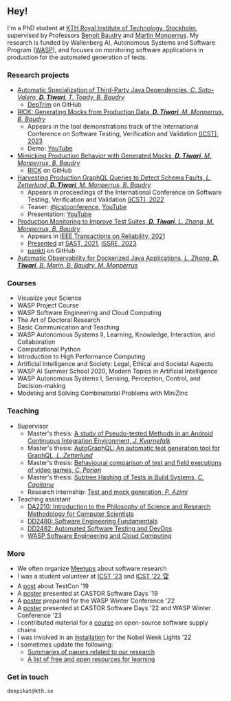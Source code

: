 ## Hey!

I'm a PhD student at [KTH Royal Institute of Technology, Stockholm](https://www.kth.se/profile/deepikat), supervised by Professors [Benoit Baudry](https://softwarediversity.eu/) and [Martin Monperrus](https://www.monperrus.net/martin/). My research is funded by Wallenberg AI, Autonomous Systems and Software Program ([WASP](https://wasp-sweden.org/)), and focuses on monitoring software applications in production for the automated generation of tests.

### Research projects
- [Automatic Specialization of Third-Party Java Dependencies, _C. Soto-Valero, **D. Tiwari**, T. Toady, B. Baudry_](https://arxiv.org/abs/2302.08370)
  - [DepTrim](https://github.com/castor-software/deptrim) on GitHub
- [RICK: Generating Mocks from Production Data, _**D. Tiwari**, M. Monperrus, B. Baudry_](https://arxiv.org/abs/2302.04547)
  - Appears in the tool demonstrations track of the International Conference on Software Testing, Verification and Validation [(ICST), 2023](https://ieeexplore.ieee.org/abstract/document/10132166)
  - Demo: [YouTube](https://youtu.be/ljuUfbC-IZw)
- [Mimicking Production Behavior with Generated Mocks, _**D. Tiwari**, M. Monperrus, B. Baudry_](https://arxiv.org/abs/2208.01321)
  - [RICK](https://github.com/castor-software/pankti#rick) on GitHub
- [Harvesting Production GraphQL Queries to Detect Schema Faults, _L. Zetterlund, **D. Tiwari**, M. Monperrus, B. Baudry_](https://arxiv.org/abs/2112.08267)
  - Appears in proceedings of the International Conference on Software Testing, Verification and Validation [(ICST), 2022](https://ieeexplore.ieee.org/document/9787849)
  - Teaser: [@icstconference](https://twitter.com/icstconference/status/1501625569871605760?s=20&t=8Xrh5d1AS-8pwXJb9-uwbA), [YouTube](https://youtu.be/3UrPDLDCfOE)
  - Presentation: [YouTube](https://youtu.be/ZPx-QnqDXlQ)
- [Production Monitoring to Improve Test Suites, _**D. Tiwari**, L. Zhang, M. Monperrus, B. Baudry_](https://arxiv.org/abs/2012.01198)
  - Appears in [IEEE Transactions on Reliability, 2021](https://ieeexplore.ieee.org/document/9526340)
  - [Presented](https://youtu.be/jdi9hwoDqng) at [SAST, 2021](https://sast.se/index.jsp), [ISSRE, 2023](https://issre.github.io/2023/program_j1c2.html)
  - [pankti](https://github.com/castor-software/pankti) on GitHub
- [Automatic Observability for Dockerized Java Applications, _L. Zhang, **D. Tiwari**, B. Morin, B. Baudry, M. Monperrus_](https://arxiv.org/abs/1912.06914)

### Courses
- Visualize your Science
- WASP Project Course
- WASP Software Engineering and Cloud Computing
- The Art of Doctoral Research
- Basic Communication and Teaching
- WASP Autonomous Systems II, Learning, Knowledge, Interaction, and Collaboration
- Computational Python
- Introduction to High Performance Computing
- Artificial Intelligence and Society: Legal, Ethical and Societal Aspects
- WASP AI Summer School 2020, Modern Topics in Artificial Intelligence
- WASP Autonomous Systems I, Sensing, Perception, Control, and Decision-making
- Modeling and Solving Combinatorial Problems with MiniZinc

### Teaching
- Supervisor
  - Master's thesis: [A study of Pseudo-tested Methods in an Android Continuous Integration Environment, _J. Kvarnefalk_](http://kth.diva-portal.org/smash/record.jsf?pid=diva2%3A1468320&dswid=-6068)
  - Master's thesis: [AutoGraphQL: An automatic test generation tool for GraphQL, _L. Zetterlund_](https://kth.diva-portal.org/smash/record.jsf?pid=diva2:1601868)
  - Master's thesis: [Behavioural comparison of test and field executions of video games, _C. Porion_](TBA)
  - Master's thesis: [Subtree Hashing of Tests in Build Systems, _C. Capitanu_](TBA)
  - Research internship: [Test and mock generation, _P. Azimi_](https://github.com/Parsa-azm/Test-and-Mock-Generation)
- Teaching assistant
  - [DA2210: Introduction to the Philosophy of Science and Research Methodology for Computer Scientists](https://www.kth.se/student/kurser/kurs/DA2210)
  - [DD2480: Software Engineering Fundamentals](https://www.kth.se/student/kurser/kurs/DD2480)
  - [DD2482: Automated Software Testing and DevOps](https://github.com/KTH/devops-course)
  - [WASP Software Engineering and Cloud Computing](https://wasp-sweden.org/graduate-school/as-graduate-school-courses/)

### More
- We often organize [Meetups](https://www.meetup.com/KTH-Software-Research-Meetup/) about software research
- I was a student volunteer at  [ICST '23](https://twitter.com/neilwalkinshaw/status/1648375732060528640?s=20) and [ICST '22 🏆](https://twitter.com/tanja_vos/status/1512347202148093961)
- A [post](https://deepikatiwari92.medium.com/takeaways-from-testcon-europe-2019-7fdc058631a7) about TestCon '19
- A [poster](https://castor-software-days-2019.github.io/posters) presented at CASTOR Software Days '19
- A [poster](https://internal.wasp-sweden.org/wp-content/uploads/2022/01/WASP-2022-Poster-Catalogue-Software.pdf) prepared for the WASP Winter Conference '22
- A [poster](https://internal.wasp-sweden.org/wasp-winter-conference-2023/poster-catalogue/) presented at CASTOR Software Days '22 and WASP Winter Conference '23
- I contributed material for a [course](https://osssc-edu.github.io/supply-chain.github.io/) on open-source software supply chains
- I was involved in an [installation](https://rethread.art/projects/unfold.html) for the Nobel Week Lights '22
- I sometimes update the following:
  - [Summaries of papers related to our research](https://github.com/Deee92/journal/tree/master/papers)
  - [A list of free and open resources for learning](https://github.com/Deee92/journal/blob/master/resources/free.md)

### Get in touch
`deepikat@kth.se`


